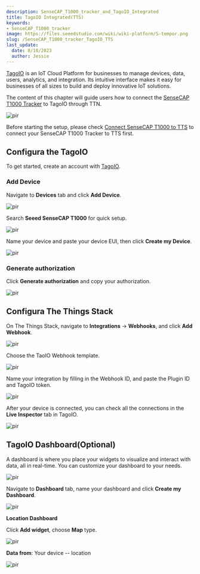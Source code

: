 ```yaml
---
description: SenseCAP_T1000_tracker_and_TagoIO_Integrated
title: TagoIO Integrated(TTS)
keywords:
- SenseCAP_T1000_tracker
image: https://files.seeedstudio.com/wiki/wiki-platform/S-tempor.png
slug: /SenseCAP_T1000_tracker_TagoIO_TTS
last_update:
  date: 8/18/2023
  author: Jessie
---
```



[TagoIO](https://tago.io/) is an IoT Cloud Platform for businesses to manage devices, data, users, analytics, and integration. Its intuitive interface makes it easy for businesses of all sizes to build and deploy innovative IoT solutions.


The content of this chapter will guide users how to connect the [SenseCAP T1000 Tracker](https://www.seeedstudio.com/sensecap-t1000-tracker?utm_source=emailsig&utm_medium=emailsig&utm_campaign=emailsig) to TagoIO through TTN.

<p style={{textAlign: 'center'}}><img src="https://files.seeedstudio.com/wiki/SenseCAP/Tracker/tagoio.png" alt="pir" width={800} height="auto" /></p>

Before starting the setup, please check [Connect SenseCAP T1000 to TTS](https://wiki.seeedstudio.com/SenseCAP_T1000_tracker_TTN) to connect your SenseCAP T1000 Tracker to TTS first.


## Configura the TagoIO

To get started, create an account with [TagoIO](https://admin.tago.io/signup). 


### Add Device

Navigate to **Devices** tab and click **Add Device**.

<p style={{textAlign: 'center'}}><img src="https://files.seeedstudio.com/wiki/SenseCAP/Tracker/tagoio_device.png" alt="pir" width={800} height="auto" /></p>


Search **Seeed SenseCAP T1000** for quick setup.
<p style={{textAlign: 'center'}}><img src="https://files.seeedstudio.com/wiki/SenseCAP/Tracker/tagoio_template.png" alt="pir" width={800} height="auto" /></p>

Name your device and paste your device EUI, then click **Create my Device**.

<p style={{textAlign: 'center'}}><img src="https://files.seeedstudio.com/wiki/SenseCAP/Tracker/c_my_device.png" alt="pir" width={800} height="auto" /></p>


### Generate authorization

Click **Generate authorization** and copy your authorization.


<p style={{textAlign: 'center'}}><img src="https://files.seeedstudio.com/wiki/SenseCAP/Tracker/authorization.png" alt="pir" width={800} height="auto" /></p>



## Configura The Things Stack


On The Things Stack, navigate to **Integrations** → **Webhooks**, and click **Add Webhook**.

<p style={{textAlign: 'center'}}><img src="https://files.seeedstudio.com/wiki/SenseCAP/Tracker/add_webhook1.png" alt="pir" width={800} height="auto" /></p>



Choose the TaoIO Webhook template. 

<p style={{textAlign: 'center'}}><img src="https://files.seeedstudio.com/wiki/SenseCAP/Tracker/TTS_web_IO.png" alt="pir" width={800} height="auto" /></p>


Name your integration by filling in the Webhook ID, and paste the Plugin ID and TagoIO token.

<p style={{textAlign: 'center'}}><img src="https://files.seeedstudio.com/wiki/SenseCAP/Tracker/webhook_TTS.png" alt="pir" width={800} height="auto" /></p>


After your device is connected, you can check all the connections in the **Live Inspector** tab in TagoIO.


<p style={{textAlign: 'center'}}><img src="https://files.seeedstudio.com/wiki/SenseCAP/Tracker/live_inspec.png" alt="pir" width={800} height="auto" /></p>

## TagoIO Dashboard(Optional)

A dashboard is where you place your widgets to visualize and interact with data, all in real-time. You can customize your dashboard to your needs.



<p style={{textAlign: 'center'}}><img src="https://files.seeedstudio.com/wiki/SenseCAP/Tracker/tagoio_dash.png" alt="pir" width={800} height="auto" /></p>


Navigate to **Dashboard** tab, name your dashboard and click **Create my Dashboard**.

<p style={{textAlign: 'center'}}><img src="https://files.seeedstudio.com/wiki/SenseCAP/Tracker/create_dashfortagoio.png" alt="pir" width={800} height="auto" /></p>


**Location Dashboard**

Click **Add widget**, choose **Map** type.

<p style={{textAlign: 'center'}}><img src="https://files.seeedstudio.com/wiki/SenseCAP/Tracker/maptagoio.png" alt="pir" width={800} height="auto" /></p>


**Data from**: Your device -- location

<p style={{textAlign: 'center'}}><img src="https://files.seeedstudio.com/wiki/SenseCAP/Tracker/map_done_io.png" alt="pir" width={800} height="auto" /></p>


